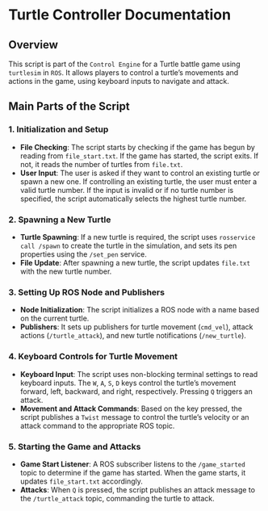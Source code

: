 # Turtle Controller Documentation

## Overview
This script is part of the `Control Engine` for a Turtle battle game using `turtlesim` in `ROS`. It allows players to control a turtle’s movements and actions in the game, using keyboard inputs to navigate and attack.

## Main Parts of the Script

### 1. Initialization and Setup
- **File Checking**: The script starts by checking if the game has begun by reading from `file_start.txt`. If the game has started, the script exits. If not, it reads the number of turtles from `file.txt`.
- **User Input**: The user is asked if they want to control an existing turtle or spawn a new one. If controlling an existing turtle, the user must enter a valid turtle number. If the input is invalid or if no turtle number is specified, the script automatically selects the highest turtle number.

### 2. Spawning a New Turtle
- **Turtle Spawning**: If a new turtle is required, the script uses `rosservice call /spawn` to create the turtle in the simulation, and sets its pen properties using the `/set_pen` service.
- **File Update**: After spawning a new turtle, the script updates `file.txt` with the new turtle number.

### 3. Setting Up ROS Node and Publishers
- **Node Initialization**: The script initializes a ROS node with a name based on the current turtle.
- **Publishers**: It sets up publishers for turtle movement (`cmd_vel`), attack actions (`/turtle_attack`), and new turtle notifications (`/new_turtle`).

### 4. Keyboard Controls for Turtle Movement
- **Keyboard Input**: The script uses non-blocking terminal settings to read keyboard inputs. The `W`, `A`, `S`, `D` keys control the turtle’s movement forward, left, backward, and right, respectively. Pressing `Q` triggers an attack.
- **Movement and Attack Commands**: Based on the key pressed, the script publishes a `Twist` message to control the turtle’s velocity or an attack command to the appropriate ROS topic.

### 5. Starting the Game and Attacks
- **Game Start Listener**: A ROS subscriber listens to the `/game_started` topic to determine if the game has started. When the game starts, it updates `file_start.txt` accordingly.
- **Attacks**: When `Q` is pressed, the script publishes an attack message to the `/turtle_attack` topic, commanding the turtle to attack.
